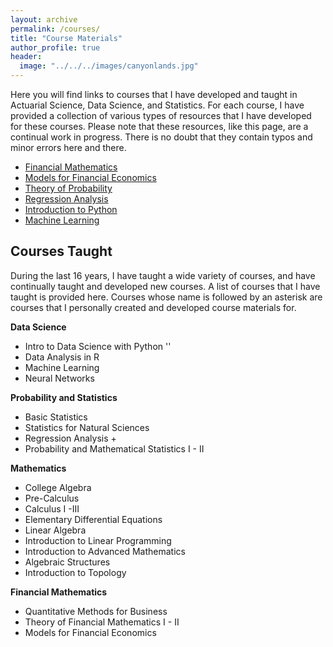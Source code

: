 ```yaml
---
layout: archive
permalink: /courses/
title: "Course Materials"
author_profile: true
header:
  image: "../../../images/canyonlands.jpg"
---
```


Here you will find links to courses that I have developed and taught in Actuarial Science, Data Science, and Statistics. For each course, I have provided a collection of various types of resources that I have developed for these courses. Please note that these resources, like this page, are a continual work in progress. There is no doubt that they contain typos and minor errors here and there.

+ [Financial Mathematics](courses/mth324/financial_math.md)
+ [Models for Financial Economics](courses/mth326/mfe.md)
+ [Theory of Probability](courses/mth341/probability.md)
+ [Regression Analysis](courses/mth345/regression.md)
+ [Introduction to Python](courses/dsci110/python.md)
+ [Machine Learning](courses/dsci356/ml.md)


<h2>Courses Taught</h2>
During the last 16 years, I have taught a wide variety of courses, and have continually taught and developed new courses. A list of courses that I have taught is provided here. Courses whose name is followed by an asterisk are courses that I personally created and developed course materials for.

<b>Data Science</b>
* Intro to Data Science with Python '<dev>'
* Data Analysis in R <dev>
* Machine Learning <dev>
* Neural Networks <dev>

<b>Probability and Statistics</b>
* Basic Statistics
* Statistics for Natural Sciences
* Regression Analysis +
* Probability and Mathematical Statistics I - II

<b>Mathematics</b>
* College Algebra
* Pre-Calculus
* Calculus I -III
* Elementary Differential Equations
* Linear Algebra
* Introduction to Linear Programming
* Introduction to Advanced Mathematics
* Algebraic Structures
* Introduction to Topology

<b>Financial Mathematics</b>
* Quantitative Methods for Business
* Theory of Financial Mathematics I - II
* Models for Financial Economics
